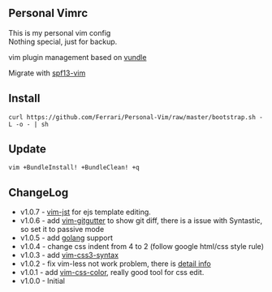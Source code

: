 ## Personal Vimrc

This is my personal vim config  
Nothing special, just for backup.

vim plugin management based on [vundle](https://github.com/gmarik/vundle)

Migrate with [spf13-vim](https://github.com/spf13/spf13-vim)

## Install

```
curl https://github.com/Ferrari/Personal-Vim/raw/master/bootstrap.sh -L -o - | sh
```

## Update

```
vim +BundleInstall! +BundleClean! +q
```

## ChangeLog

* v1.0.7 - [vim-jst](https://github.com/briancollins/vim-jst) for ejs template editing.
* v1.0.6 - add [vim-gitgutter](https://github.com/airblade/vim-gitgutter) to show git diff, there is a issue with Syntastic, so set it to passive mode
* v1.0.5 - add [golang](https://github.com/jnwhiteh/vim-golang) support  
* v1.0.4 - change css indent from 4 to 2 (follow google html/css style rule)  
* v1.0.3 - add [vim-css3-syntax](https://github.com/hail2u/vim-css3-syntax)
* v1.0.2 - fix vim-less not work problem, there is [detail info](http://stackoverflow.com/questions/5602767/why-is-vim-not-detecting-my-coffescript-filetype)
* v1.0.1 - add [vim-css-color](https://github.com/skammer/vim-css-color), really good tool for css edit.
* v1.0.0 - Initial
